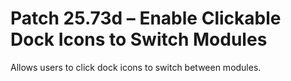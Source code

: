 # Patch 25.73d – Enable Clickable Dock Icons to Switch Modules

Allows users to click dock icons to switch between modules.
